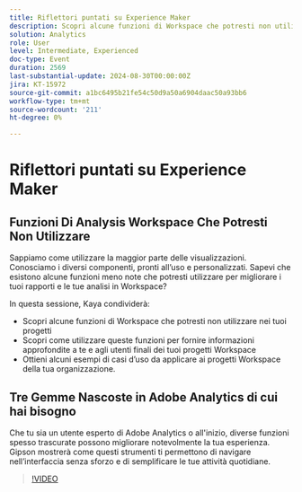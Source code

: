 ```yaml
---
title: Riflettori puntati su Experience Maker
description: Scopri alcune funzioni di Workspace che potresti non utilizzare nei tuoi progetti Scopri come utilizzarle per fornire informazioni approfondite a te e agli utenti finali dei tuoi progetti Workspace. Alcuni esempi di casi d’uso che potresti essere in grado di applicare ai progetti Workspace della tua organizzazione.
solution: Analytics
role: User
level: Intermediate, Experienced
doc-type: Event
duration: 2569
last-substantial-update: 2024-08-30T00:00:00Z
jira: KT-15972
source-git-commit: a1bc6495b21fe54c50d9a50a6904daac50a93bb6
workflow-type: tm+mt
source-wordcount: '211'
ht-degree: 0%

---
```



# Riflettori puntati su Experience Maker

## Funzioni Di Analysis Workspace Che Potresti Non Utilizzare

Sappiamo come utilizzare la maggior parte delle visualizzazioni. Conosciamo i diversi componenti, pronti all’uso e personalizzati. Sapevi che esistono alcune funzioni meno note che potresti utilizzare per migliorare i tuoi rapporti e le tue analisi in Workspace?

In questa sessione, Kaya condividerà:

* Scopri alcune funzioni di Workspace che potresti non utilizzare nei tuoi progetti
* Scopri come utilizzare queste funzioni per fornire informazioni approfondite a te e agli utenti finali dei tuoi progetti Workspace
* Ottieni alcuni esempi di casi d’uso da applicare ai progetti Workspace della tua organizzazione.

## Tre Gemme Nascoste in Adobe Analytics di cui hai bisogno

Che tu sia un utente esperto di Adobe Analytics o all&#39;inizio, diverse funzioni spesso trascurate possono migliorare notevolmente la tua esperienza. Gipson mostrerà come questi strumenti ti permettono di navigare nell’interfaccia senza sforzo e di semplificare le tue attività quotidiane.

>[!VIDEO](https://video.tv.adobe.com/v/3432744/?learn=on)
